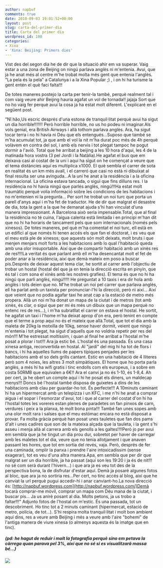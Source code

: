 ```yaml
---
author: napbuf
comments: true
date: 2010-09-03 19:01:52+00:00
layout: post
slug: carta-del-primer-dia
title: Carta del primer dia
wordpress_id: 100
categories:
- Xina
- 'Xina: Beijing: Primers dies'
---
```


Vist des del segon dia he de dir que la situació ahir em va superar. Vaig estar a una zona de Beijing on ningú parlava anglès ni m'entenia. Avui, que ja he anat més al centre m'he trobat molta més gent que entenia l'anglès. "La pela és la pela" a Catalunya i a la Xina Popular ;) , i on hi ha turisme la gent entén el què faci falta!!!

De totes maneres postejo la carta per tenir-la també, perquè realment tal i com vaig veure ahir Beijing hauria agafat un vol de tornada!! jajaja Sort que no ho vaig fer perquè avui la cosa ja ha estat molt diferent. L'explicaré en el següent post.

"Nǐ hǎo,Us escric després d'una estona de tranquil·litat perquè avui ha sigut un dia horrible!!!!!!! Però horrible horrible, no us ho podeu ni imaginar.Als vols genial, era British Airways i allà tothom parlava anglès. Ara, ha sigut tocar terra i no hi havia ni Déu que els entengués...Suposo que també se m'ha acumulat tot, ja que amb el vol la nit m'ha durat poc més de 4h perquè volàvem en contra del sol, i amb els nervis i tot plegat tampoc he pogut dormir a l'avió. Total que he arribat a beijing a les 10 hora d'aquí, les 4 de la matinada hora vostra (3 pel Jordi i la Natàlia).He agafat el bus que em deixava casi al costat de la uni i aquí ha sigut on he començat a veure que el tema distàncies aquí es multiplica x1000. El què sembla el carrer de sota en realitat és un km més avall, i el carreró que casi no està ni dibuixat al final resulta ser una avinguda...A la uni he anat a la residència i a la oficina internacional. La oficina estava tancada, o sigui que fins dilluns res. I la residència no hi havia ningú que parlés anglès, ningú!!!Ha estat molt traumàtic perquè volia informació sobre les condicions de les habitacions i no m'entenien ni la pregunta... Per sort he trobat un noi turc que porta un parell d'anys aquí i m'ha fet de traductor. He de dir que malgrat el desastre de dia, tota la gent a la que he demanat ajuda s'hi han vinculat d'una manera impressionant. A Barcelona això seria impensable.Total, que al final la residència no té cuina, l'aigua calenta està limitada i en principi m'han dit que no hi ha horaris de tancament pels que som internacionals (només pels xinesos). De totes maneres, pel què m'ha comentat el noi turc, ell està en un edifici al que només hi tenen accés els que fan el doctorat, i es veu que el meu està ple de xinesos; que aquests són molt deixats, molt bruts i que menjen menjars molt forts a les habitacions amb lo qual l'habitació queda amb una olor insuportable. Així que de compartir habitació amb un xinès res de res!!!!La veritat és que parlant amb ell m'ha desencantat molt el fet de poder anar a la residència, així que demà mateix em poso a buscar pis.Després de deixar aquest tema clar, he sortit al carrer amb l'objectiu de trobar un hostal (hostal del que ja en tenia la direcció escrita en pinyin, que és tal i com sona el xinès amb les nostres grafies). El tema és que no hi ha ningú que parli anglès, ningú!!!!! He preguntat a 10 taxis i era dir hola amb anglès i tots deien que no. M'he trobat un noi pel carrer que parlava anglès, ell ha parlat amb un taxista per pronunciar-l'hi la direcció, però ni així... Així que veient que no podia agafar taxi he anat cap a la estació de metro més propera. Allà un noi m'ha donat un mapa de la ciutat i de metros (tot amb xinès, és clar, o sigui que per mi és més un dibuix que un mapa perquè no entenc res de res...), i m'ha subratllat el carrer on estava el hostal. He sortit, he agafat un taxi i l'home m'ha deixat aprop d'on era, però tenint en compte que el terme a prop aquí no és el mateix que allà.Total, que tot el dia amb la maleta de 20kg la motxilla de 10kg, sense haver dormit, veient que ningú m'entenia i tot plegat, ha sigut d'aquells que no voldria repetir per res del món!!! M'he estressat moltíssim, i quan al final he arribat a l'hostal m'he posat a plorar i tot!!! Ara ja estic bé. L'hostal és una passada. És una casa xinesa antiga, reconvertida en hostal. Al "jardí" del mig hi ha tot de flors i bancs, i hi ha aquelles llums de papers típiques penjades per les habitacions amb el so dels grills cantant. Estic en una habitació de 4 lliteres però som 4 noies, les altres 3 molt simpàtiques. El home que ho porta parla anglès, a més hi ha wifi gratis i tinc endolls com els europeus, i a sobre em costa 50RMB que equivalen a 6€!! Ara el canvi ja no és 1-10, és 1-8,4. Ah per cert, ja he obert un compte aquí i hi he posat els diners, un maldecap menys!!! Doncs bé l'hostal també disposa de guixetes a dins de les habitacions amb clau per guardar-ho tot. És perfecte!!! A 10minuts caminant hi ha un hipermercat amb un telepizza i un KFC, i me n'hi he anat a comprar aigua i el sopar i l'esmorzar d'avui, tot i que al carrer del costat d'on hi ha l'hostal totes les voreres estan plenes de paradetes on fan pinxos de carn, verdures i peix a la planxa, té molt bona pinta!!! També fan unes sopes amb una olor molt rara i salses que el meu estómac encara no està disposat a provar. Fa molta gràcia perquè han posat unes tauletes que fan dos pams d'alt i unes cadires que son de la mateixa alçada que la tauleta, i la gent s'hi asseu i menja allà al carrera amb els genolls a les galtes!!!!Però jo per avui em sembla que ja he tingut un dia prou dur, sobretot per haver de carregar amb les maletes tot el dia, veure que no tenia allotjament i que anaven passant les hores, que tot em sortia del revés, vaja. Però, després de fer una caminada, omplir la panxa i prendre l'aire intoxicadíssim (sense exagerar), tot es veu d'una altra manera.Apa, em sembla que per dir que malgrat ser un dia horrible, ja ha passat (aquí son les 19:20 i ja és de nit!!! no sé com serà durant l'hivern...) i que ara ja es veu tot des de la perspectiva bona, la de disfrutar d'estar aquí. Demà ja posaré algunes fotos al bloc, que ara ja no sortiria res...Per cert, no tinc accés al blog, així que he canviat la url perquè pugui accedir-hi i anar canviant-ho.La nova direcció és: [http://napbuf.wordpress.com](http://napbuf.wordpress.com/)Demà tocarà comprar-me mòvil, comprar un mapa com Déu mana de la ciutat, i buscar pis... Ja us aniré posant al dia. Molts petons, ja us trobo a faltar!!!" Adjunto fotos de l'hostal on m'estic. És una passada, tot un descobriment. Ho tinc tot a 2 minuts caminant (hipermercat, estació de metro, polícia, de tot...). S'hi respira molta tranquil·litat i molt bon ambient aquí dins, res a veure amb Beijing i més a veure amb l'aire "bohemi" de l'antiga manera de viure xinesa (o almenys aquesta és la imatge que en tinc).


##### (pd: he hagut de reduir i molt la fotografia perquè sino em petava la càrrega quan parava pel 3%, així que no sé si es visualitzarà massa bé...)


[![](http://napbuf.files.wordpress.com/2010/09/img_3614_comprimida.jpg)](http://napbuf.files.wordpress.com/2010/09/img_3614_comprimida.jpg)
